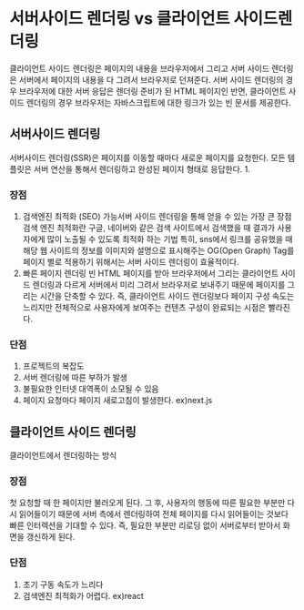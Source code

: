 # 서버사이드 렌더링 vs 클라이언트 사이드렌더링

클라이언트 사이드 렌더링은 페이지의 내용을 브라우저에서 그리고 서버 사이드 렌더링은 서버에서 페이지의 내용을 다 그려서 브라우저로 던져준다.
서버 사이드 렌더링의 경우 브라우저에 대한 서버 응답은 렌더링 준비가 된 HTML 페이지인 반면, 클라이언트 사이드 렌더링의 경우 브라우저는 자바스크립트에 대한 링크가 있는 빈 문서를 제공한다.

## 서버사이드 렌더링

서버사이드 렌더링(SSR)은 페이지를 이동할 때마다 새로운 페이지를 요청한다.
모든 템플릿은 서버 연산을 통해서 렌더링하고 완성된 페이지 형태로 응답한다. 1.

### 장점

1. 검색엔진 최적화 (SEO) 가능서버
   사이드 렌더링을 통해 얻을 수 있는 가장 큰 장점
   검색 엔진 최적화란 구글, 네이버와 같은 검색 사이트에서 검색했을 때 결과가 사용자에게 많이 노출될 수 있도록 최적화 하는 기법
   특히, sns에서 링크를 공유했을 때 해당 웹 사이트의 정보를 이미지와 설명으로 표시해주는 OG(Open Graph) Tag를 페이지 별로 적용하기 위해서는 서버 사이드 렌더링이 효율적이다.
2. 빠른 페이지 렌더링
   빈 HTML 페이지를 받아 브라우저에서 그리는 클라이언트 사이드 렌더링과 다르게 서버에서 미리 그려서 브라우저로 보내주기 때문에 페이지를 그리는 시간을 단축할 수 있다. 즉, 클라이언트 사이드 렌더링보다 페이지 구성 속도는 느리지만 전체적으로 사용자에게 보여주는 컨텐츠 구성이 완료되는 시점은 빨라진다.

### 단점

1. 프로젝트의 복잡도
2. 서버 렌더링에 따른 부하가 발생
3. 불필요한 인터넷 대역폭이 소모될 수 있음
4. 페이지 요청마다 페이지 새로고침이 발생한다.
   ex)next.js

## 클라이언트 사이드 렌더링

클라이언트에서 렌더링하는 방식

### 장점

첫 요청할 때 한 페이지만 불러오게 된다. 그 후, 사용자의 행동에 따른 필요한 부분만 다시 읽어들이기 때문에 서버 측에서 렌더링하여 전체 페이지를 다시 읽어들이는 것보다 빠른 인터렉션을 기대할 수 있다.
즉, 필요한 부분만 리로딩 없이 서버로부터 받아서 화면을 갱신하게 된다.

### 단점

1. 초기 구동 속도가 느리다
2. 검색엔진 최적화가 어렵다.
   ex)react
